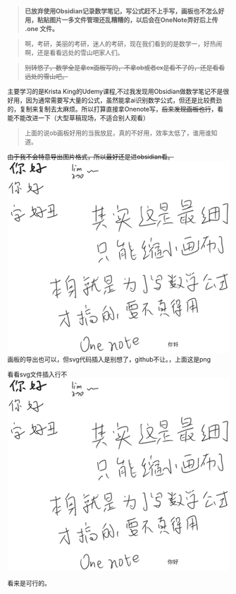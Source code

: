>**已放弃使用Obsidian记录数学笔记，写公式赶不上手写，画板也不怎么好用，粘贴图片一多文件管理还乱糟糟的，以后会在OneNote弄好后上传 .one 文件。**

>啊，考研，美丽的考研，迷人的考研，现在我们看到的是数学一，好热闹啊，还是看看远处的雪山吧家人们。

>~~别转悠了，数学全是拿ex画板写的，不拿ob或者ex是看不了的，还是看看远处的雪山吧。~~

主要学习的是Krista King的Udemy课程,不过我发现用Obsidian做数学笔记不是很好用，因为通常需要写大量的公式，虽然能拿ai识别数学公式，但还是比较费劲的，复制来复制去太麻烦。所以打算直接拿Onenote写，~~后来发现画板也行~~，看能不能改进一下（大型草稿现场，不适合别人观看）

>上面的说ob画板好用的当我放屁，真的不好用，效率太低了，谁用谁知道。

~~由于我不会特意导出图片格式，所以最好还是进obsidian看。~~
![](assets/Pasted%20image%2020250716001557.png)
画板的导出也可以，但svg代码插入是别想了，github不让。，上面这是png

看看svg文件插入行不
![](assets/测试画板.svg)

看来是可行的。
